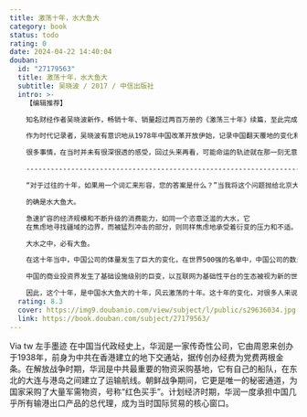 ```yaml
---
title: 激荡十年，水大鱼大
category: book
status: todo
rating: 0
date: 2024-04-22 14:40:04
douban:
  id: "27179563"
  title: 激荡十年，水大鱼大
  subtitle: 吴晓波 / 2017 / 中信出版社
  intro: >-
    【编辑推荐】

    知名财经作者吴晓波新作，畅销十年、销量超过两百万册的《激荡三十年》续篇，至此完成改革开放四十年企业史完整记录。

    作为时代记录者，吴晓波有意识地从1978年中国改革开放伊始，记录中国翻天覆地的变化和对我们影响至深的人物与事件，串成一部我们每个人的时代激荡史。而最新的这十年，无疑更壮观，也更扑朔迷离。

    很多事情，在当时并未有很深很透的感受，回过头来再看，可能命运的轨迹就在那一刻无意中形成。这也是我们之所以应该回望历史的原因。

    ----------------------------------------------------------------------------------------------------------

    “对于过往的十年，如果用一个词汇来形容，您的答案是什么？”当我将这个问题抛给北京大学国家发展研究院的周其仁教授时，这位善于用简洁的表述把深刻的真相披露出来的教授，回答说：“水大鱼大！”

    的确是水大鱼大。

    急速扩容的经济规模和不断升级的消费能力，如同一个恣意泛滥的大水，它
    在焦虑地寻找疆域的边界，而被猛烈冲击的部分，则同样焦虑地承受着衍变的压力和不适。它既体现在各社会阶层之间的冲突、各利益集团之间的矛盾与妥协，同时，也体现在中国与美国、日本、欧盟，以及周遭邻国之间的政治及经济关系。

    大水之中，必有大鱼。

    在这十年当中，中国公司的体量发生了巨大的变化，在世界500强的名单中，中国公司的数量从35家增加到了115家，其中，有四家进入到前十大的行列中。在互联网及电子消费类公司中，腾讯和阿里巴巴的市值分别增加了15倍和70倍，闯进全球前十大市值公司之列，在智能手机领域，有四家中国公司进入前六强，而在传统的冰箱、空调和电视机市场上，中国公司的产能均为全球第一。在排名前十大的全球房地产公司中，中国公司占到了7家。全球资产规模最大的前四大银行都是中国的。

    中国的商业投资界发生了基础设施级别的巨变，以互联网为基础性平台的生态被视为新的世界，它以更高的效率和新的消费者互动关系，重构了商业的基本逻辑，在十年时间里，中国人的信息获取、社交、购物、日常服务以及金融支付等方式都发生了令人难以置信的改变。

    因此，这个十年，是中国水大鱼大的十年，风云激荡的十年。这十年的变化，对很多人来说，可能更甚于之前的三十年。在这本《激荡十年，水大鱼大》之中，我们将跟随作者的笔触，再次经历这改变了每个人的十年。
  rating: 8.3
  cover: https://img9.doubanio.com/view/subject/l/public/s29636034.jpg
  link: https://book.douban.com/subject/27179563/
---
```


Via tw 左手墨迹 在中国当代政经史上，华润是一家传奇性公司，它由周恩来创办于1938年，前身为中共在香港建立的地下交通站，据传创办经费为党费两根金条。在解放战争时期，华润是中共最重要的物资采购基地，它有自己的船队，在东北的大连与港岛之间建立了运输航线。朝鲜战争期间，它更是唯一的秘密通道，为国家采购了大量军需物资，号称“红色买手”。计划经济时期，华润一度承担中国几乎所有输港出口产品的总代理，成为当时国际贸易的核心窗口。
